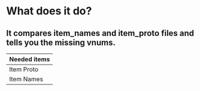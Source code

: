 # What does it do?
## It compares item_names and item_proto files and tells you the missing vnums.

|Needed items|
|---|
|Item Proto|
|Item Names|
